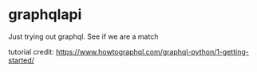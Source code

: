 # graphqlapi
Just trying out graphql. See if we are a match

tutorial credit: https://www.howtographql.com/graphql-python/1-getting-started/
